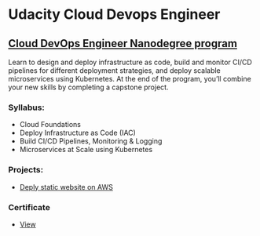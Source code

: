 # Udacity Cloud Devops Engineer
## [Cloud DevOps Engineer Nanodegree program](https://www.udacity.com/course/cloud-dev-ops-nanodegree--nd9991)

Learn to design and deploy infrastructure as code, build and monitor CI/CD pipelines for different deployment strategies, and deploy scalable microservices using Kubernetes. At the end of the program, you’ll combine your new skills by completing a capstone project.

### Syllabus:

- Cloud Foundations
- Deploy Infrastructure as Code (IAC)
- Build CI/CD Pipelines, Monitoring & Logging
- Microservices at Scale using Kubernetes


### Projects:

- [Deply static website on AWS](./deploy-static-website)

### Certificate

- [View]()